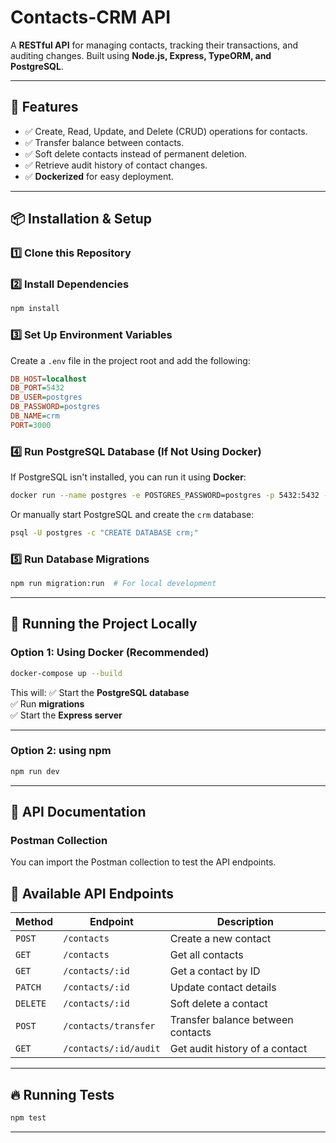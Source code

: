 # Contacts-CRM API

A **RESTful API** for managing contacts, tracking their transactions, and auditing changes. Built using **Node.js, Express, TypeORM, and PostgreSQL**.

---

## 🚀 Features

- ✅ Create, Read, Update, and Delete (CRUD) operations for contacts.
- ✅ Transfer balance between contacts.
- ✅ Soft delete contacts instead of permanent deletion.
- ✅ Retrieve audit history of contact changes.
- ✅ **Dockerized** for easy deployment.

---

## 📦 Installation & Setup

### **1️⃣ Clone this Repository**

### **2️⃣ Install Dependencies**

```sh
npm install
```

### **3️⃣ Set Up Environment Variables**

Create a `.env` file in the project root and add the following:

```ini
DB_HOST=localhost
DB_PORT=5432
DB_USER=postgres
DB_PASSWORD=postgres
DB_NAME=crm
PORT=3000
```

### **4️⃣ Run PostgreSQL Database (If Not Using Docker)**

If PostgreSQL isn't installed, you can run it using **Docker**:

```sh
docker run --name postgres -e POSTGRES_PASSWORD=postgres -p 5432:5432 -d postgres
```

Or manually start PostgreSQL and create the `crm` database:

```sh
psql -U postgres -c "CREATE DATABASE crm;"
```

### **5️⃣ Run Database Migrations**

```sh
npm run migration:run  # For local development
```

---

## 🚀 Running the Project Locally

### **Option 1: Using Docker (Recommended)**

```sh
docker-compose up --build
```

This will: 
✅ Start the **PostgreSQL database**\
✅ Run **migrations**\
✅ Start the **Express server**

---
### **Option 2: using npm**

```sh
npm run dev
```
---

## 📜 API Documentation

### **Postman Collection**

You can import the Postman collection to test the API endpoints.

## 📌 Available API Endpoints

| Method   | Endpoint              | Description                       |
| -------- | --------------------- | --------------------------------- |
| `POST`   | `/contacts`           | Create a new contact              |
| `GET`    | `/contacts`           | Get all contacts                  |
| `GET`    | `/contacts/:id`       | Get a contact by ID               |
| `PATCH`  | `/contacts/:id`       | Update contact details            |
| `DELETE` | `/contacts/:id`       | Soft delete a contact             |
| `POST`   | `/contacts/transfer`  | Transfer balance between contacts |
| `GET`    | `/contacts/:id/audit` | Get audit history of a contact    |

---

## 🔥 Running Tests

```sh
npm test
```

---
